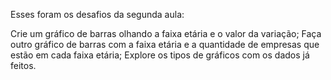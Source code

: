 Esses foram os desafios da segunda aula:

Crie um gráfico de barras olhando a faixa etária e o valor da variação;
Faça outro gráfico de barras com a faixa etária e a quantidade de empresas que estão em cada faixa etária;
Explore os tipos de gráficos com os dados já feitos.
